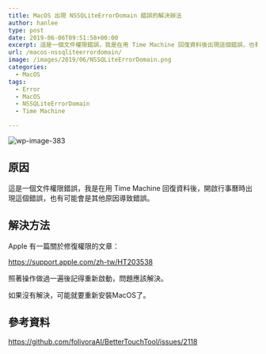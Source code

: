 ```yaml
---
title: MacOS 出現 NSSQLiteErrorDomain 錯誤的解決辦法
author: hanlee
type: post
date: 2019-06-06T09:51:58+00:00
excerpt: 這是一個文件權限錯誤，我是在用 Time Machine 回復資料後出現這個錯誤，也有可能會是其他原因導致錯誤
url: /macos-nssqliteerrordomain/
image: /images/2019/06/NSSQLiteErrorDomain.png
categories:
  - MacOS
tags:
  - Error
  - MacOS
  - NSSQLiteErrorDomain
  - Time Machine

---
```


![wp-image-383](/images/2019/06/NSSQLiteErrorDomain.png)

## 原因

這是一個文件權限錯誤，我是在用 Time Machine 回復資料後，開啟行事曆時出現這個錯誤，也有可能會是其他原因導致錯誤。

## 解決方法

Apple 有一篇關於修復權限的文章：

<https://support.apple.com/zh-tw/HT203538>

照著操作做過一遍後記得重新啟動，問題應該解決。

如果沒有解決，可能就要重新安裝MacOS了。

## 參考資料

<https://github.com/folivoraAI/BetterTouchTool/issues/2118>
